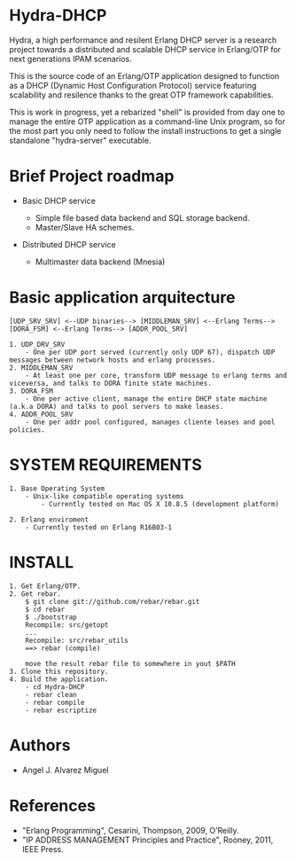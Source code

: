 Hydra-DHCP
==========

Hydra, a high performance and resilent Erlang DHCP server is a research project towards a distributed and scalable 
DHCP service in Erlang/OTP for next generations IPAM scenarios.

This is the source code of an Erlang/OTP application designed to function as a DHCP (Dynamic Host Configuration Protocol)
service featuring scalability and resilence thanks to the great OTP framework capabilities.

This is work in progress, yet a rebarized "shell" is provided from day one to manage the entire OTP application as a command-line
Unix program, so for the most part you only need to follow the install instructions to get a single standalone "hydra-server" executable.

Brief Project roadmap
======================

- Basic DHCP service
	- Simple file based data backend and SQL storage backend.
	- Master/Slave HA schemes.

- Distributed DHCP service
	- Multimaster data backend (Mnesia)


Basic application arquitecture
==============================

	[UDP_SRV_SRV] <--UDP binaries--> [MIDDLEMAN_SRV] <--Erlang Terms--> [DORA_FSM] <--Erlang Terms--> [ADDR_POOL_SRV]

	1. UDP_DRV_SRV
		- One per UDP port served (currently only UDP 67), dispatch UDP messages between network hosts and erlang processes.
	2. MIDDLEMAN_SRV
		- At least one per core, transform UDP message to erlang terms and viceversa, and talks to DORA finite state machines.  
	3. DORA_FSM
		- One per active client, manage the entire DHCP state machine (a.k.a DORA) and talks to pool servers to make leases.
	4. ADDR_POOL_SRV
		- One per addr pool configured, manages cliente leases and pool policies.

SYSTEM REQUIREMENTS
===================

	1. Base Operating System
		- Unix-like compatible operating systems
			- Currently tested on Mac OS X 10.8.5 (development platform)

	2. Erlang enviroment
		- Currently tested on Erlang R16B03-1


INSTALL
=======

	1. Get Erlang/OTP.
	2. Get rebar.
		$ git clone git://github.com/rebar/rebar.git
		$ cd rebar
		$ ./bootstrap
		Recompile: src/getopt
		...
		Recompile: src/rebar_utils
		==> rebar (compile)

		move the result rebar file to somewhere in yout $PATH
	3. Clone this repository.
	4. Build the application.
		- cd Hydra-DHCP
		- rebar clean
		- rebar compile
		- rebar escriptize


Authors
=======

- Angel J. Alvarez Miguel <angeljalvarezmiguel at gmail dot com>



References
==========

- "Erlang Programming", Cesarini, Thompson, 2009, O’Reilly. 
- "IP ADDRESS MANAGEMENT Principles and Practice", Rooney, 2011, IEEE Press.